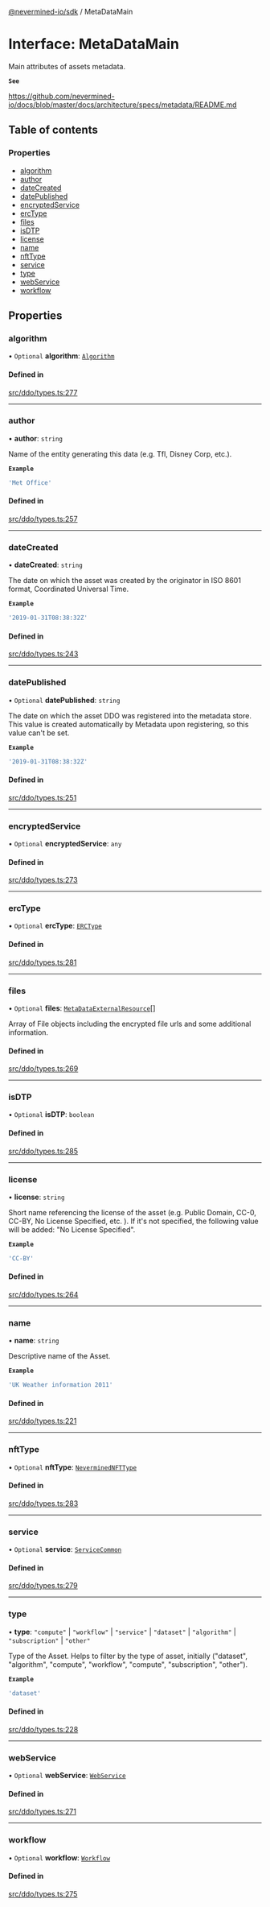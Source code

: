 [@nevermined-io/sdk](../code-reference.md) / MetaDataMain

# Interface: MetaDataMain

Main attributes of assets metadata.

**`See`**

https://github.com/nevermined-io/docs/blob/master/docs/architecture/specs/metadata/README.md

## Table of contents

### Properties

- [algorithm](MetaDataMain.md#algorithm)
- [author](MetaDataMain.md#author)
- [dateCreated](MetaDataMain.md#datecreated)
- [datePublished](MetaDataMain.md#datepublished)
- [encryptedService](MetaDataMain.md#encryptedservice)
- [ercType](MetaDataMain.md#erctype)
- [files](MetaDataMain.md#files)
- [isDTP](MetaDataMain.md#isdtp)
- [license](MetaDataMain.md#license)
- [name](MetaDataMain.md#name)
- [nftType](MetaDataMain.md#nfttype)
- [service](MetaDataMain.md#service)
- [type](MetaDataMain.md#type)
- [webService](MetaDataMain.md#webservice)
- [workflow](MetaDataMain.md#workflow)

## Properties

### algorithm

• `Optional` **algorithm**: [`Algorithm`](Algorithm.md)

#### Defined in

[src/ddo/types.ts:277](https://github.com/nevermined-io/sdk-js/blob/bb26f8ab/src/ddo/types.ts#L277)

---

### author

• **author**: `string`

Name of the entity generating this data (e.g. Tfl, Disney Corp, etc.).

**`Example`**

```ts
'Met Office'
```

#### Defined in

[src/ddo/types.ts:257](https://github.com/nevermined-io/sdk-js/blob/bb26f8ab/src/ddo/types.ts#L257)

---

### dateCreated

• **dateCreated**: `string`

The date on which the asset was created by the originator in
ISO 8601 format, Coordinated Universal Time.

**`Example`**

```ts
'2019-01-31T08:38:32Z'
```

#### Defined in

[src/ddo/types.ts:243](https://github.com/nevermined-io/sdk-js/blob/bb26f8ab/src/ddo/types.ts#L243)

---

### datePublished

• `Optional` **datePublished**: `string`

The date on which the asset DDO was registered into the metadata store.
This value is created automatically by Metadata upon registering,
so this value can't be set.

**`Example`**

```ts
'2019-01-31T08:38:32Z'
```

#### Defined in

[src/ddo/types.ts:251](https://github.com/nevermined-io/sdk-js/blob/bb26f8ab/src/ddo/types.ts#L251)

---

### encryptedService

• `Optional` **encryptedService**: `any`

#### Defined in

[src/ddo/types.ts:273](https://github.com/nevermined-io/sdk-js/blob/bb26f8ab/src/ddo/types.ts#L273)

---

### ercType

• `Optional` **ercType**: [`ERCType`](../enums/ERCType.md)

#### Defined in

[src/ddo/types.ts:281](https://github.com/nevermined-io/sdk-js/blob/bb26f8ab/src/ddo/types.ts#L281)

---

### files

• `Optional` **files**: [`MetaDataExternalResource`](MetaDataExternalResource.md)[]

Array of File objects including the encrypted file urls and some additional information.

#### Defined in

[src/ddo/types.ts:269](https://github.com/nevermined-io/sdk-js/blob/bb26f8ab/src/ddo/types.ts#L269)

---

### isDTP

• `Optional` **isDTP**: `boolean`

#### Defined in

[src/ddo/types.ts:285](https://github.com/nevermined-io/sdk-js/blob/bb26f8ab/src/ddo/types.ts#L285)

---

### license

• **license**: `string`

Short name referencing the license of the asset (e.g. Public Domain, CC-0, CC-BY, No License Specified, etc. ).
If it's not specified, the following value will be added: "No License Specified".

**`Example`**

```ts
'CC-BY'
```

#### Defined in

[src/ddo/types.ts:264](https://github.com/nevermined-io/sdk-js/blob/bb26f8ab/src/ddo/types.ts#L264)

---

### name

• **name**: `string`

Descriptive name of the Asset.

**`Example`**

```ts
'UK Weather information 2011'
```

#### Defined in

[src/ddo/types.ts:221](https://github.com/nevermined-io/sdk-js/blob/bb26f8ab/src/ddo/types.ts#L221)

---

### nftType

• `Optional` **nftType**: [`NeverminedNFTType`](../code-reference.md#neverminednfttype)

#### Defined in

[src/ddo/types.ts:283](https://github.com/nevermined-io/sdk-js/blob/bb26f8ab/src/ddo/types.ts#L283)

---

### service

• `Optional` **service**: [`ServiceCommon`](ServiceCommon.md)

#### Defined in

[src/ddo/types.ts:279](https://github.com/nevermined-io/sdk-js/blob/bb26f8ab/src/ddo/types.ts#L279)

---

### type

• **type**: `"compute"` \| `"workflow"` \| `"service"` \| `"dataset"` \| `"algorithm"` \| `"subscription"` \| `"other"`

Type of the Asset. Helps to filter by the type of asset,
initially ("dataset", "algorithm", "compute", "workflow", "compute", "subscription", "other").

**`Example`**

```ts
'dataset'
```

#### Defined in

[src/ddo/types.ts:228](https://github.com/nevermined-io/sdk-js/blob/bb26f8ab/src/ddo/types.ts#L228)

---

### webService

• `Optional` **webService**: [`WebService`](WebService.md)

#### Defined in

[src/ddo/types.ts:271](https://github.com/nevermined-io/sdk-js/blob/bb26f8ab/src/ddo/types.ts#L271)

---

### workflow

• `Optional` **workflow**: [`Workflow`](Workflow.md)

#### Defined in

[src/ddo/types.ts:275](https://github.com/nevermined-io/sdk-js/blob/bb26f8ab/src/ddo/types.ts#L275)
